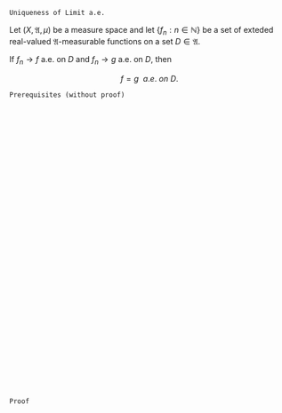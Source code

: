 ```
Uniqueness of Limit a.e.
```

Let $(X, \mathfrak{A}, \mu)$ be a measure space and
let $\{f_n: n \in \mathbb{N}\}$ be a set of exteded real-valued $\mathfrak{A}$-measurable functions on a set $D\in \mathfrak{A}$.

If $f_n \rightarrow f$ a.e. on $D$ and $f_n \rightarrow g$ a.e. on $D$, then

$$
f=g \ \ a.e. \ on \ D.
$$

```
Prerequisites (without proof)
```

<br>
<br>
<br>
<br>
<br>
<br>
<br>
<br>
<br>
<br>
<br>
<br>
<br>
<br>
<br>
<br>
<br>
<br>
<br>
<br>
<br>
<br>
<br>
<br>
<br>
<br>
<br>
<br>
<br>
<br>


```
Proof
```

